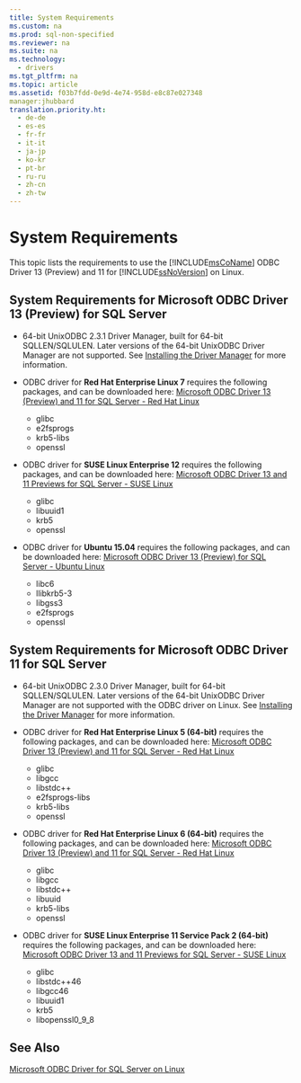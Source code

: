 ```yaml
---
title: System Requirements
ms.custom: na
ms.prod: sql-non-specified
ms.reviewer: na
ms.suite: na
ms.technology: 
  - drivers
ms.tgt_pltfrm: na
ms.topic: article
ms.assetid: f03b7fdd-0e9d-4e74-958d-e8c87e027348
manager:jhubbard
translation.priority.ht: 
  - de-de
  - es-es
  - fr-fr
  - it-it
  - ja-jp
  - ko-kr
  - pt-br
  - ru-ru
  - zh-cn
  - zh-tw
---
```

# System Requirements
This topic lists the requirements to use the [!INCLUDE[msCoName](../content/includes/msCoName_md.md)] ODBC Driver 13 \(Preview\) and 11 for [!INCLUDE[ssNoVersion](../content/includes/ssNoVersion_md.md)] on Linux.  
  
## System Requirements for Microsoft ODBC Driver 13 \(Preview\) for SQL Server  
  
-   64\-bit UnixODBC 2.3.1 Driver Manager, built for 64\-bit SQLLEN\/SQLULEN. Later versions of the 64\-bit UnixODBC Driver Manager are not supported. See [Installing the Driver Manager](../content/Installing-the-Driver-Manager.md) for more information.  
  
-   ODBC driver for **Red Hat Enterprise Linux 7** requires the following packages, and can be downloaded here: [Microsoft ODBC Driver 13 \(Preview\) and 11 for SQL Server \- Red Hat Linux](http://go.microsoft.com/fwlink/?LinkId=267321)  
    -   glibc  
    -   e2fsprogs  
    -   krb5\-libs  
    -   openssl  
  
-   ODBC driver for **SUSE Linux Enterprise 12** requires the following packages, and can be downloaded here: [Microsoft ODBC Driver 13 and 11 Previews for SQL Server \- SUSE Linux](https://www.microsoft.com/en-us/download/details.aspx?id=34687)  
    -   glibc  
    -   libuuid1  
    -   krb5  
    -   openssl  
  
-   ODBC driver for **Ubuntu 15.04** requires the following packages, and can be downloaded here: [Microsoft ODBC Driver 13 \(Preview\) for SQL Server \- Ubuntu Linux](https://www.microsoft.com/en-us/download/details.aspx?id=50419)  
    -   libc6  
    -   llibkrb5\-3  
    -   libgss3  
    -   e2fsprogs  
    -   openssl  
  
## System Requirements for Microsoft ODBC Driver 11 for SQL Server  
  
-   64\-bit UnixODBC 2.3.0 Driver Manager, built for 64\-bit SQLLEN\/SQLULEN. Later versions of the 64\-bit UnixODBC Driver Manager are not supported with the ODBC driver on Linux. See [Installing the Driver Manager](../content/Installing-the-Driver-Manager.md) for more information.  
  
-   ODBC driver for **Red Hat Enterprise Linux 5 \(64\-bit\)** requires the following packages, and can be downloaded here: [Microsoft ODBC Driver 13 \(Preview\) and 11 for SQL Server \- Red Hat Linux](http://go.microsoft.com/fwlink/?LinkId=267321)  
    -   glibc  
    -   libgcc  
    -   libstdc\+\+  
    -   e2fsprogs\-libs  
    -   krb5\-libs  
    -   openssl  
  
-   ODBC driver for  **Red Hat Enterprise Linux 6 \(64\-bit\)** requires the following packages, and can be downloaded here: [Microsoft ODBC Driver 13 \(Preview\) and 11 for SQL Server \- Red Hat Linux](http://go.microsoft.com/fwlink/?LinkId=267321)  
    -   glibc  
    -   libgcc  
    -   libstdc\+\+  
    -   libuuid  
    -   krb5\-libs  
    -   openssl  
  
-   ODBC driver for **SUSE Linux Enterprise 11 Service Pack 2 \(64\-bit\)** requires the following packages, and can be downloaded here: [Microsoft ODBC Driver 13 and 11 Previews for SQL Server \- SUSE Linux](http://go.microsoft.com/fwlink/?LinkId=264916)  
    -   glibc  
    -   libstdc\+\+46  
    -   libgcc46  
    -   libuuid1  
    -   krb5  
    -   libopenssl0\_9\_8  
  
## See Also  
[Microsoft ODBC Driver for SQL Server on Linux](../content/Microsoft-ODBC-Driver-for-SQL-Server-on-Linux.md)  
  
